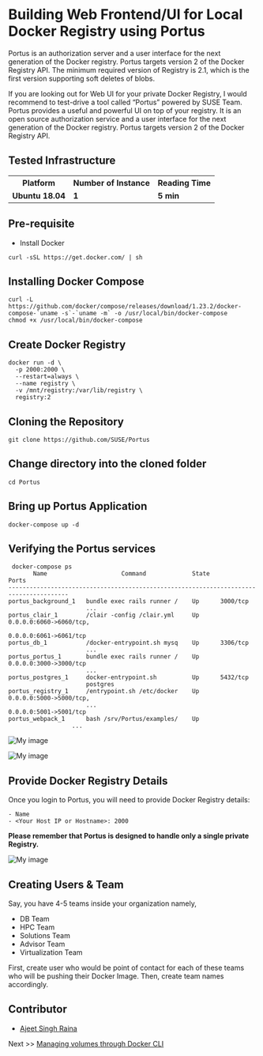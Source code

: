 # Building Web Frontend/UI for Local Docker Registry using Portus

Portus is an authorization server and a user interface for the next generation of the Docker registry. Portus targets version 2 of the Docker Registry API. The minimum required version of Registry is 2.1, 
which is the first version supporting soft deletes of blobs.

If you are looking out for Web UI for your private Docker Registry, I would recommend to test-drive a tool called “Portus” powered by SUSE Team. Portus provides a useful and powerful UI on top of your registry. It is an open source authorization service and a user interface for the next generation of the Docker registry.
Portus targets version 2 of the Docker Registry API.

## Tested Infrastructure

<table class="tg">
  <tr>
    <th class="tg-yw4l"><b>Platform</b></th>
    <th class="tg-yw4l"><b>Number of Instance</b></th>
    <th class="tg-yw4l"><b>Reading Time</b></th>
    
  </tr>
  <tr>
    <td class="tg-yw4l"><b> Ubuntu 18.04 </b></td>
    <td class="tg-yw4l"><b>1</b></td>
    <td class="tg-yw4l"><b>5 min</b></td>
    
  </tr>
  
</table>

## Pre-requisite

- Install Docker

```
curl -sSL https://get.docker.com/ | sh
```

## Installing Docker Compose

```
curl -L https://github.com/docker/compose/releases/download/1.23.2/docker-compose-`uname -s`-`uname -m` -o /usr/local/bin/docker-compose
chmod +x /usr/local/bin/docker-compose

```

## Create Docker Registry

```
docker run -d \
  -p 2000:2000 \
  --restart=always \
  --name registry \
  -v /mnt/registry:/var/lib/registry \
  registry:2
```

## Cloning the Repository

```
git clone https://github.com/SUSE/Portus
```

## Change directory into the cloned folder

```
cd Portus
```

## Bring up Portus Application

```
docker-compose up -d
```

## Verifying the Portus services


```
 docker-compose ps
       Name                     Command             State              Ports
---------------------------------------------------------------------------------------
portus_background_1   bundle exec rails runner /    Up      3000/tcp
                      ...
portus_clair_1        /clair -config /clair.yml     Up      0.0.0.0:6060->6060/tcp,
                                                            0.0.0.0:6061->6061/tcp
portus_db_1           /docker-entrypoint.sh mysq    Up      3306/tcp
                      ...
portus_portus_1       bundle exec rails runner /    Up      0.0.0.0:3000->3000/tcp
                      ...
portus_postgres_1     docker-entrypoint.sh          Up      5432/tcp
                      postgres
portus_registry_1     /entrypoint.sh /etc/docker    Up      0.0.0.0:5000->5000/tcp,
                      ...                                   0.0.0.0:5001->5001/tcp
portus_webpack_1      bash /srv/Portus/examples/    Up
                  ...

```

![My image](https://raw.githubusercontent.com/collabnix/dockerlabs/master/beginners/portus/Portus_11.png)

![My image](https://raw.githubusercontent.com/collabnix/dockerlabs/master/beginners/portus/Portus_2.png)


## Provide Docker Registry Details

Once you login to Portus, you will need to provide Docker Registry details:

```
- Name
- <Your Host IP or Hostname>: 2000
```

**Please remember that Portus is designed to handle only a single private Registry.**

![My image](https://raw.githubusercontent.com/collabnix/dockerlabs/master/beginners/portus/Portus_3.png)

## Creating Users & Team
 
 Say, you have 4-5 teams inside your organization namely,
 
 - DB Team
 - HPC Team
 - Solutions Team
 - Advisor Team
 - Virtualization Team
 
 First, create user who would be point of contact for each of these teams who will be pushing their Docker Image.
 Then, create team names accordingly.
 
 
 
## Contributor
 
 - [Ajeet Singh Raina](mailto:ajeetraina@gmail.com)
 
 Next >> [Managing volumes through Docker CLI](https://collabnix.github.io/dockerlabs/beginners/volume/managing-volumes-via-docker-cli.html)
